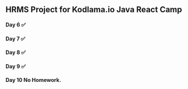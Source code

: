## HRMS Project for Kodlama.io Java React Camp

#### Day 6 ✅

#### Day 7 ✅

#### Day 8 ✅

#### Day 9 ✅

#### Day 10 No Homework.
